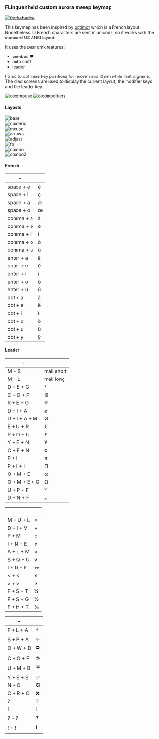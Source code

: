 ### FLinguenheld custom aurora sweep keymap

[![forthebadge](https://forthebadge.com/images/badges/built-with-love.svg)](https://forthebadge.com)


This keymap has been inspired by [optimot](https://bepo.fr/) which is a French layout.  
Nonetheless all French characters are sent in unicode, so it works with the standard US ANSI layout.

It uses the *best* qmk features :
- combos ♥
- auto shift
- leader

I tried to optimise key positions for neovim and i3wm while limit digrams.  
The oled screens are used to display the current layout, the modifier keys and the leader key.  

![oledmouse](https://i.imgur.com/PwkR6P2.png)
![oledmodifiers](https://i.imgur.com/on95jx0.png)

#### Layouts

![base](https://i.imgur.com/bJBP1ac.png)  
![numeric](https://i.imgur.com/ikJ9ZYi.png)  
![mouse](https://i.imgur.com/dxXyaEk.png)  
![arrows](https://i.imgur.com/08lqHiV.png)  
![adjust](https://i.imgur.com/D4Z7eZL.png)  
![fn](https://i.imgur.com/0mgWSta.png)  
![combo](https://i.imgur.com/M6SWiAr.png)  
![combo2](https://i.imgur.com/J7BHmxN.png)  

#### French

|        -         |                        |
|------------------|------------------------|
|   space + e      |   é                    |
|   space + i      |   ç                    |
|   space + a      |   æ                    |
|   space + o      |   œ                    |
|   comma + a      |   à                    |
|   comma + e      |   è                    |
|   comma + i      |   ì                    |
|   comma + o      |   ò                    |
|   comma + u      |   ù                    |
|   enter + a      |   â                    |
|   enter + e      |   ê                    |
|   enter + i      |   î                    |
|   enter + o      |   ô                    |
|   enter + u      |   û                    |
|   dot + a        |   ä                    |
|   dot + e        |   ë                    |
|   dot + i        |   ï                    |
|   dot + o        |   ö                    |
|   dot + u        |   ü                    |
|   dot + y        |   ÿ                    |


#### Leader

| -                  |                        |
|--------------------|------------------------|
|   M + S            |   mail short           |
|   M + L            |   mail long            |
|   D + E + G        |   °                    |
|   C + O + P        |   ©                    |
|   R + E + G        |   ®                    |
|   D + I + A        |   ø                    |
|   D + I + A + M    |   Ø                    |
|   E + U + R        |   €                    |
|   P + O + U        |   £                    |
|   Y + E + N        |   ¥                    |
|   C + E + N        |   ¢                    |
|   P + I            |   π                    |
|   P + I + I        |   Π                    |
|   O + M + E        |   ω                    |
|   O + M + E + G    |   Ω                    |
|   U + P + F        |   ⁰                    |
|   D + N + F        |   ₀                    |

| -                  |                        |
|--------------------|------------------------|
|   M + U + L        |   ×                    |
|   D + I + V        |   ÷                    |
|   P + M            |   ±                    |
|   I + N + E        |   ≠                    |
|   A + L + M        |   ≈                    |
|   S + Q + U        |   √                    |
|   I + N + F        |   ∞                    |
|   < + <            |   ≤                    |
|   > + >            |   ≥                    |
|   F + S + T        |   ¼                    |
|   F + S + G        |   ½                    |
|   F + H + T        |   ¾                    |

| -                  |                        |
|--------------------|------------------------|
|   F + L + A        |   ⚡                   |
|   S + P + A        |   ✨                   |
|   O + W + D        |   ⛔                   |
|   C + O + F        |   ☕                   |
|   U + M + B        |   ☔                   |
|   Y + E + S        |   ✅                   |
|   N + O            |   ❎                   |
|   C + R + O        |   ❌                   |
|   ?                |   ❔                   |
|   !                |   ❕                   |
|   ? + ?            |   ❓                   |
|   ! + !            |   ❗                   |
